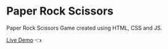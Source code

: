 # Paper Rock Scissors

Paper Rock Scissors Game created using HTML, CSS and JS.

[Live Demo](https://darianmorat.github.io/paper-rock-scissors/) 👈